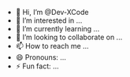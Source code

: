 - 👋 Hi, I’m @Dev-XCode
- 👀 I’m interested in ...
- 🌱 I’m currently learning ...
- 💞️ I’m looking to collaborate on ...
- 📫 How to reach me ...
- 😄 Pronouns: ...
- ⚡ Fun fact: ...

<!---
Dev-XCode/Dev-XCode is a ✨ special ✨ repository because its `README.md` (this file) appears on your GitHub profile.
You can click the Preview link to take a look at your changes.
--->
